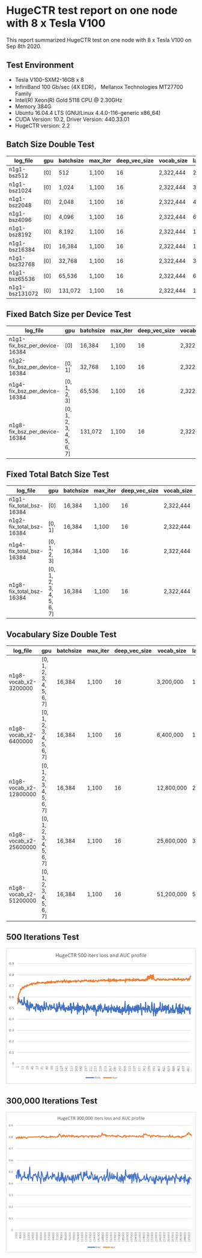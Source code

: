 # HugeCTR test report on one node with 8 x Tesla V100 
This report summarized HugeCTR test on one node with 8 x Tesla V100 on Sep 8th 2020.

## Test Environment
- Tesla V100-SXM2-16GB x 8
- InfiniBand 100 Gb/sec (4X EDR)， Mellanox Technologies MT27700 Family
- Intel(R) Xeon(R) Gold 5118 CPU @ 2.30GHz
- Memory 384G
- Ubuntu 16.04.4 LTS (GNU/Linux 4.4.0-116-generic x86_64)
- CUDA Version: 10.2, Driver Version: 440.33.01
- HugeCTR version: 2.2

## Batch Size Double Test
|log_file|gpu|batchsize|max_iter|deep_vec_size|vocab_size|latency(ms)|device0_max_memory_usage(MB)|
|----|----|----|----|----|----|----|----|
|n1g1-bsz512|[0]|512|1,100|16|2,322,444|2.679|1,229|
|n1g1-bsz1024|[0]|1,024|1,100|16|2,322,444|3.214|1,279|
|n1g1-bsz2048|[0]|2,048|1,100|16|2,322,444|4.220|1,367|
|n1g1-bsz4096|[0]|4,096|1,100|16|2,322,444|6.390|1,561|
|n1g1-bsz8192|[0]|8,192|1,100|16|2,322,444|10.414|1,939|
|n1g1-bsz16384|[0]|16,384|1,100|16|2,322,444|17.724|2,679|
|n1g1-bsz32768|[0]|32,768|1,100|16|2,322,444|32.487|4,175|
|n1g1-bsz65536|[0]|65,536|1,100|16|2,322,444|65.255|7,165|
|n1g1-bsz131072|[0]|131,072|1,100|16|2,322,444|136.199|13,123|

## Fixed Batch Size per Device Test
|log_file|gpu|batchsize|max_iter|deep_vec_size|vocab_size|latency(ms)|device0_max_memory_usage(MB)|
|----|----|----|----|----|----|----|----|
|n1g1-fix_bsz_per_device-16384|[0]|16,384|1,100|16|2,322,444|61.960|5,399|
|n1g2-fix_bsz_per_device-16384|[0, 1]|32,768|1,100|16|2,322,444|65.275|5,643|
|n1g4-fix_bsz_per_device-16384|[0, 1, 2, 3]|65,536|1,100|16|2,322,444|65.455|6,141|
|n1g8-fix_bsz_per_device-16384|[0, 1, 2, 3, 4, 5, 6, 7]|131,072|1,100|16|2,322,444|73.353|7,035|

## Fixed Total Batch Size Test
|log_file|gpu|batchsize|max_iter|deep_vec_size|vocab_size|latency(ms)|device0_max_memory_usage(MB)|
|----|----|----|----|----|----|----|----|
|n1g1-fix_total_bsz-16384|[0]|16,384|1,100|16|2,322,444|61.713|5,399|
|n1g2-fix_total_bsz-16384|[0, 1]|16,384|1,100|16|2,322,444|35.074|3,535|
|n1g4-fix_total_bsz-16384|[0, 1, 2, 3]|16,384|1,100|16|2,322,444|19.312|2,717|
|n1g8-fix_total_bsz-16384|[0, 1, 2, 3, 4, 5, 6, 7]|16,384|1,100|16|2,322,444|12.892|2,397|

## Vocabulary Size Double Test
|log_file|gpu|batchsize|max_iter|deep_vec_size|vocab_size|latency(ms)|device0_max_memory_usage(MB)|
|----|----|----|----|----|----|----|----|
|n1g8-vocab_x2-3200000|[0, 1, 2, 3, 4, 5, 6, 7]|16,384|1,100|16|3,200,000|13.622|2,599|
|n1g8-vocab_x2-6400000|[0, 1, 2, 3, 4, 5, 6, 7]|16,384|1,100|16|6,400,000|15.899|3,339|
|n1g8-vocab_x2-12800000|[0, 1, 2, 3, 4, 5, 6, 7]|16,384|1,100|16|12,800,000|20.564|4,735|
|n1g8-vocab_x2-25600000|[0, 1, 2, 3, 4, 5, 6, 7]|16,384|1,100|16|25,600,000|31.253|7,553|
|n1g8-vocab_x2-51200000|[0, 1, 2, 3, 4, 5, 6, 7]|16,384|1,100|16|51,200,000|52.986|13,145|

## 500 Iterations Test
![500 Iters profile](imgs/500_iters_loss_auc.png)

## 300,000 Iterations Test
![300k Iters profile](imgs/300k_iters_loss_auc.png)
